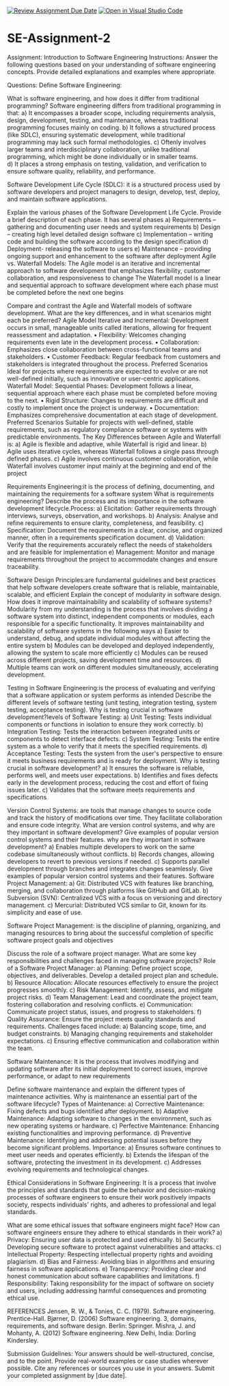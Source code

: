 [![Review Assignment Due Date](https://classroom.github.com/assets/deadline-readme-button-24ddc0f5d75046c5622901739e7c5dd533143b0c8e959d652212380cedb1ea36.svg)](https://classroom.github.com/a/-ucQIGTc)
[![Open in Visual Studio Code](https://classroom.github.com/assets/open-in-vscode-718a45dd9cf7e7f842a935f5ebbe5719a5e09af4491e668f4dbf3b35d5cca122.svg)](https://classroom.github.com/online_ide?assignment_repo_id=15252416&assignment_repo_type=AssignmentRepo)
# SE-Assignment-2
Assignment: Introduction to Software Engineering
Instructions:
Answer the following questions based on your understanding of software engineering concepts. Provide detailed explanations and examples where appropriate.

Questions:
Define Software Engineering:

What is software engineering, and how does it differ from traditional programming?
Software engineering differs from traditional programming in that:
a)	It encompasses a broader scope, including requirements analysis, design, development, testing, and maintenance, whereas traditional programming focuses mainly on coding.
b)	It follows a structured process (like SDLC), ensuring systematic development, while traditional programming may lack such formal methodologies.
c)	Oftenly involves larger teams and interdisciplinary collaboration, unlike traditional programming, which might be done individually or in smaller teams.			
d)	It places a strong emphasis on testing, validation, and verification to ensure software quality, reliability, and performance.

Software Development Life Cycle (SDLC):
it is a structured process used by software developers and project managers to design, develop, test, deploy, and maintain software applications.

Explain the various phases of the Software Development Life Cycle. Provide a brief description of each phase.
It has several phases 
a)	Requirements – gathering and documenting user needs and system requirements
b)	Design – creating high level detailed design software 
c)	Implementation – writing code and building the software according to the design specification
d)	Deployment- releasing the software to users 
e)	Maintenance – providing ongoing support and enhancement to the software after deployment
Agile vs. Waterfall Models:
The Agile model is an iterative and incremental approach to software development that emphasizes flexibility, customer collaboration, and responsiveness to change
The Waterfall model is a linear and sequential approach to software development where each phase must be completed before the next one begins

Compare and contrast the Agile and Waterfall models of software development. What are the key differences, and in what scenarios might each be preferred?
Agile Model
Iterative and Incremental: Development occurs in small, manageable units called iterations, allowing for frequent reassessment and adaptation.
•	Flexibility: Welcomes changing requirements even late in the development process.
•	Collaboration: Emphasizes close collaboration between cross-functional teams and stakeholders.
•	Customer Feedback: Regular feedback from customers and stakeholders is integrated throughout the process.
Preferred Scenarios
Ideal for projects where requirements are expected to evolve or are not well-defined initially, such as innovative or user-centric applications.
Waterfall Model:
	Sequential Phases: Development follows a linear, sequential approach where each phase must be completed before moving to the next.
•	Rigid Structure: Changes to requirements are difficult and costly to implement once the project is underway.
•	Documentation: Emphasizes comprehensive documentation at each stage of development.
Preferred Scenarios
Suitable for projects with well-defined, stable requirements, such as regulatory compliance software or systems with predictable environments.
The Key Differences between Agile and Waterfall is:
a)	Agile is flexible and adaptive, while Waterfall is rigid and linear.
b)	Agile uses iterative cycles, whereas Waterfall follows a single pass through defined phases.
c)	Agile involves continuous customer collaboration, while Waterfall involves customer input mainly at the beginning and end of the project


Requirements Engineering:it is the process of defining, documenting, and maintaining the requirements for a software system
What is requirements engineering? Describe the process and its importance in the software development lifecycle.Process:
a)	Elicitation: Gather requirements through interviews, surveys, observation, and workshops.
b)	Analysis: Analyse and refine requirements to ensure clarity, completeness, and feasibility.
c)	Specification: Document the requirements in a clear, concise, and organized manner, often in a requirements specification document.
d)	Validation: Verify that the requirements accurately reflect the needs of stakeholders and are feasible for implementation
e)	Management: Monitor and manage requirements throughout the project to accommodate changes and ensure traceability.

Software Design Principles:are fundamental guidelines and best practices that help software developers create software that is reliable, maintainable, scalable, and efficient
Explain the concept of modularity in software design. How does it improve maintainability and scalability of software systems?Modularity from my understanding is the process that involves dividing a software system into distinct, independent components or modules, each responsible for a specific functionality.
It improves maintainability and scalability of software systems in the following ways 
a)	Easier to understand, debug, and update individual modules without affecting the entire system
b)	Modules can be developed and deployed independently, allowing the system to scale more efficiently
c)	Modules can be reused across different projects, saving development time and resources.
d)	Multiple teams can work on different modules simultaneously, accelerating development.

Testing in Software Engineering:is the process of evaluating and verifying that a software application or system performs as intended
Describe the different levels of software testing (unit testing, integration testing, system testing, acceptance testing). Why is testing crucial in software development?levels of Software Testing:
a)	Unit Testing: Tests individual components or functions in isolation to ensure they work correctly.
b)	Integration Testing: Tests the interaction between integrated units or components to detect interface defects.
c)	System Testing: Tests the entire system as a whole to verify that it meets the specified requirements.
d)	Acceptance Testing: Tests the system from the user's perspective to ensure it meets business requirements and is ready for deployment.
Why is testing crucial in software development?
a)	It ensures the software is reliable, performs well, and meets user expectations.
b)	Identifies and fixes defects early in the development process, reducing the cost and effort of fixing issues later.
c)	Validates that the software meets requirements and specifications

Version Control Systems: are tools that manage changes to source code and track the history of modifications over time. They facilitate collaboration and ensure code integrity.
What are version control systems, and why are they important in software development? Give examples of popular version control systems and their features.
why are they important in software development?
a)	Enables multiple developers to work on the same codebase simultaneously without conflicts.
b)	Records changes, allowing developers to revert to previous versions if needed.
c)	Supports parallel development through branches and integrates changes seamlessly.
Give examples of popular version control systems and their features. Software Project Management: 
a)	Git: Distributed VCS with features like branching, merging, and collaboration through platforms like GitHub and GitLab.
b)	Subversion (SVN): Centralized VCS with a focus on versioning and directory management.
c)	Mercurial: Distributed VCS similar to Git, known for its simplicity and ease of use.

Software Project Management:
is the discipline of planning, organizing, and managing resources to bring about the successful completion of specific software project goals and objectives

Discuss the role of a software project manager. What are some key responsibilities and challenges faced in managing software projects?
Role of a Software Project Manager:
a)	Planning: Define project scope, objectives, and deliverables. Develop a detailed project plan and schedule.
b)	Resource Allocation: Allocate resources effectively to ensure the project progresses smoothly.
c)	Risk Management: Identify, assess, and mitigate project risks.
d)	Team Management: Lead and coordinate the project team, fostering collaboration and resolving conflicts.
e)	Communication: Communicate project status, issues, and progress to stakeholders.
f)	Quality Assurance: Ensure the project meets quality standards and requirements.
Challenges faced include:
a)	Balancing scope, time, and budget constraints.
b)	Managing changing requirements and stakeholder expectations.
c)	Ensuring effective communication and collaboration within the team.

Software Maintenance:
It is the process that involves modifying and updating software after its initial deployment to correct issues, improve performance, or adapt to new requirements

Define software maintenance and explain the different types of maintenance activities. Why is maintenance an essential part of the software lifecycle?
Types of Maintenance:
a)	Corrective Maintenance: Fixing defects and bugs identified after deployment.
b)	Adaptive Maintenance: Adapting software to changes in the environment, such as new operating systems or hardware.
c)	Perfective Maintenance: Enhancing existing functionalities and improving performance.
d)	Preventive Maintenance: Identifying and addressing potential issues before they become significant problems.
Importance:
a)	Ensures software continues to meet user needs and operates efficiently.
b)	Extends the lifespan of the software, protecting the investment in its development.
c)	Addresses evolving requirements and technological changes.

Ethical Considerations in Software Engineering:
It is a process that involve the principles and standards that guide the behavior and decision-making processes of software engineers to ensure their work positively impacts society, respects individuals' rights, and adheres to professional and legal standards.

What are some ethical issues that software engineers might face? How can software engineers ensure they adhere to ethical standards in their work?
a)	Privacy: Ensuring user data is protected and used ethically.
b)	Security: Developing secure software to protect against vulnerabilities and attacks.
c)	Intellectual Property: Respecting intellectual property rights and avoiding plagiarism.
d)	Bias and Fairness: Avoiding bias in algorithms and ensuring fairness in software applications.
e)	Transparency: Providing clear and honest communication about software capabilities and limitations.
f)	Responsibility: Taking responsibility for the impact of software on society and users, including addressing harmful consequences and promoting ethical use.

REFERENCES
Jensen, R. W., & Tonies, C. C. (1979). Software engineering. Prentice-Hall. 
Bjørner, D. (2006) Software engineering. 3, domains, requirements, and software design. Berlin: Springer. 
Mishra, J. and Mohanty, A. (2012) Software engineering. New Delhi, India: Dorling Kindersley. 

Submission Guidelines:
Your answers should be well-structured, concise, and to the point.
Provide real-world examples or case studies wherever possible.
Cite any references or sources you use in your answers.
Submit your completed assignment by [due date].
